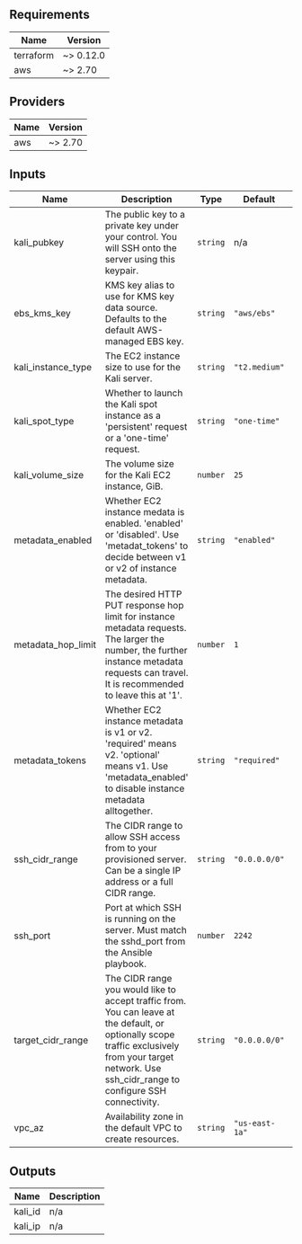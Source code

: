 ## Requirements

| Name | Version |
|------|---------|
| terraform | ~> 0.12.0 |
| aws | ~> 2.70 |

## Providers

| Name | Version |
|------|---------|
| aws | ~> 2.70 |

## Inputs

| Name | Description | Type | Default | Required |
|------|-------------|------|---------|:--------:|
| kali\_pubkey | The public key to a private key under your control. You will SSH onto the server using this keypair. | `string` | n/a | yes |
| ebs\_kms\_key | KMS key alias to use for KMS key data source. Defaults to the default AWS-managed EBS key. | `string` | `"aws/ebs"` | no |
| kali\_instance\_type | The EC2 instance size to use for the Kali server. | `string` | `"t2.medium"` | no |
| kali\_spot\_type | Whether to launch the Kali spot instance as a 'persistent' request or a 'one-time' request. | `string` | `"one-time"` | no |
| kali\_volume\_size | The volume size for the Kali EC2 instance, GiB. | `number` | `25` | no |
| metadata\_enabled | Whether EC2 instance medata is enabled. 'enabled' or 'disabled'. Use 'metadat\_tokens' to decide between v1 or v2 of instance metadata. | `string` | `"enabled"` | no |
| metadata\_hop\_limit | The desired HTTP PUT response hop limit for instance metadata requests. The larger the number, the further instance metadata requests can travel. It is recommended to leave this at '1'. | `number` | `1` | no |
| metadata\_tokens | Whether EC2 instance metadata is v1 or v2. 'required' means v2. 'optional' means v1. Use 'metadata\_enabled' to disable instance metadata alltogether. | `string` | `"required"` | no |
| ssh\_cidr\_range | The CIDR range to allow SSH access from to your provisioned server. Can be a single IP address or a full CIDR range. | `string` | `"0.0.0.0/0"` | no |
| ssh\_port | Port at which SSH is running on the server. Must match the sshd\_port from the Ansible playbook. | `number` | `2242` | no |
| target\_cidr\_range | The CIDR range you would like to accept traffic from. You can leave at the default, or optionally scope traffic exclusively from your target network. Use ssh\_cidr\_range to configure SSH connectivity. | `string` | `"0.0.0.0/0"` | no |
| vpc\_az | Availability zone in the default VPC to create resources. | `string` | `"us-east-1a"` | no |

## Outputs

| Name | Description |
|------|-------------|
| kali\_id | n/a |
| kali\_ip | n/a |
